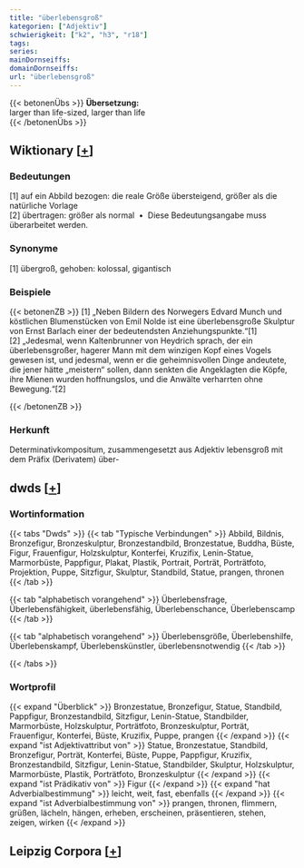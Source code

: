 ```yaml
---
title: "überlebensgroß"
kategorien: ["Adjektiv"]
schwierigkeit: ["k2", "h3", "r18"]
tags:
series:
mainDornseiffs:
domainDornseiffs:
url: "überlebensgroß"
---
```


{{< betonenÜbs >}}
**Übersetzung:**  
larger than life-sized, larger than life  
{{< /betonenÜbs >}}

## Wiktionary [[+](https://de.wiktionary.org/wiki/überlebensgroß)]

### Bedeutungen
[1] auf ein Abbild bezogen: die reale Größe übersteigend, größer als die natürliche Vorlage  
[2] übertragen: größer als normal  •  Diese Bedeutungsangabe muss überarbeitet werden.  

### Synonyme
[1] übergroß, gehoben: kolossal, gigantisch  

### Beispiele
{{< betonenZB >}}
[1] „Neben Bildern des Norwegers Edvard Munch und köstlichen Blumenstücken von Emil Nolde ist eine überlebensgroße Skulptur von Ernst Barlach einer der bedeutendsten Anziehungspunkte.“[1]  
[2] „Jedesmal, wenn Kaltenbrunner von Heydrich sprach, der ein überlebensgroßer, hagerer Mann mit dem winzigen Kopf eines Vogels gewesen ist, und jedesmal, wenn er die geheimnisvollen Dinge andeutete, die jener hätte „meistern“ sollen, dann senkten die Angeklagten die Köpfe, ihre Mienen wurden hoffnungslos, und die Anwälte verharrten ohne Bewegung.“[2]  

{{< /betonenZB >}}
### Herkunft
Determinativkompositum, zusammengesetzt aus Adjektiv lebensgroß mit dem Präfix (Derivatem) über-  



## dwds [[+](https://www.dwds.de/wb/überlebensgroß)]

### Wortinformation
{{< tabs "Dwds" >}}
{{< tab "Typische Verbindungen" >}}
Abbild, Bildnis, Bronzefigur, Bronzeskulptur, Bronzestandbild, Bronzestatue, Buddha, Büste, Figur, Frauenfigur, Holzskulptur, Konterfei, Kruzifix, Lenin-Statue, Marmorbüste, Pappfigur, Plakat, Plastik, Portrait, Porträt, Porträtfoto, Projektion, Puppe, Sitzfigur, Skulptur, Standbild, Statue, prangen, thronen
{{< /tab >}}

{{< tab "alphabetisch vorangehend" >}}
Überlebensfrage, Überlebensfähigkeit, überlebensfähig, Überlebenschance, Überlebenscamp
{{< /tab >}}

{{< tab "alphabetisch vorangehend" >}}
Überlebensgröße, Überlebenshilfe, Überlebenskampf, Überlebenskünstler, überlebensnotwendig
{{< /tab >}}

{{< /tabs >}}

### Wortprofil
{{< expand "Überblick" >}} Bronzestatue, Bronzefigur, Statue, Standbild, Pappfigur, Bronzestandbild, Sitzfigur, Lenin-Statue, Standbilder, Marmorbüste, Holzskulptur, Porträtfoto, Bronzeskulptur, Porträt, Frauenfigur, Konterfei, Büste, Kruzifix, Puppe, prangen {{< /expand >}}
{{< expand "ist Adjektivattribut von" >}} Statue, Bronzestatue, Standbild, Bronzefigur, Porträt, Konterfei, Büste, Puppe, Pappfigur, Kruzifix, Bronzestandbild, Sitzfigur, Lenin-Statue, Standbilder, Skulptur, Holzskulptur, Marmorbüste, Plastik, Porträtfoto, Bronzeskulptur {{< /expand >}}
{{< expand "ist Prädikativ von" >}} Figur {{< /expand >}}
{{< expand "hat Adverbialbestimmung" >}} leicht, weit, fast, ebenfalls {{< /expand >}}
{{< expand "ist Adverbialbestimmung von" >}} prangen, thronen, flimmern, grüßen, lächeln, hängen, erheben, erscheinen, präsentieren, stehen, zeigen, wirken {{< /expand >}}

## Leipzig Corpora [[+](https://corpora.uni-leipzig.de/en/res?word=überlebensgroß&corpusId=deu_newscrawl-public_2018)]

